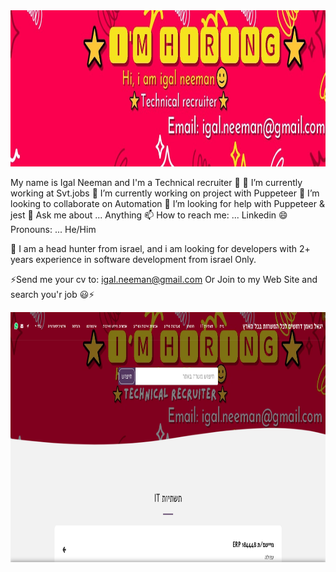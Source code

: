 
<a href="https://bit.ly/3ThhyYi">
<img src="https://github.com/IgalNeeman/IgalNeeman/blob/main/X.jpg" width="1200" height="250" />
 </a>



My name is Igal Neeman  and I'm a Technical recruiter 👋
🔭 I’m currently working at Svt.jobs
🌱 I’m currently working on project with Puppeteer
👯 I’m looking to collaborate on Automation
🤔 I’m looking for help with Puppeteer & jest
💬 Ask me about ... Anything
📫 How to reach me: ... Linkedin
😄 Pronouns: ... He/Him

🌱 I am a head hunter from israel, and i am looking for developers with 2+ years experience in software development from israel Only.

⚡Send me your cv to: igal.neeman@gmail.com Or Join to my Web Site and search you'r job  😃⚡

<a href="https://bit.ly/3ThhyYi">
<img src="https://github.com/IgalNeeman/IgalNeeman/blob/main/myweb.png" width="800" height="400" />
 </a>
